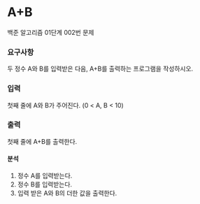 # A+B
<p>
백준 알고리즘 01단계 002번 문제
</p>

### 요구사항
두 정수 A와 B를 입력받은 다음, A+B를 출력하는 프로그램을 작성하시오.

### 입력
첫째 줄에 A와 B가 주어진다. (0 < A, B < 10)

### 출력
첫째 줄에 A+B를 출력한다.

#### 분석
1. 정수 A를 입력받는다.
2. 정수 B를 입력받는다.
3. 입력 받은 A와 B의 더한 값을 출력한다.